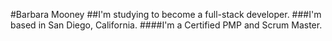 #Barbara Mooney
##I'm studying to become a full-stack developer.
###I'm based in San Diego, California. 
####I'm a Certified PMP and Scrum Master.

